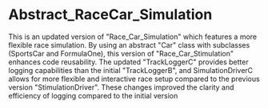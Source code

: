 # Abstract_RaceCar_Simulation
This is an updated version of "Race_Car_Simulation" which features a more flexible race simulation. By using an abstract "Car" class with subclasses (SportsCar and FormulaOne), this version of "Race_Car_Stimulation" enhances code reusability. The updated "TrackLoggerC" provides better logging capabilities than the initial "TrackLoggerB", and SimulationDriverC allows for more flexible and interactive race setup compared to the previous version "StimulationDriver". These changes improved the clarity and efficiency of logging compared to the initial version 
